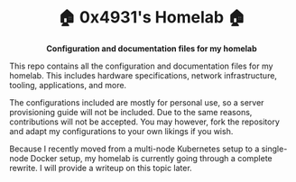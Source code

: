 <h1 align='center'>
  🏠 0x4931's Homelab 🏠
</h1>

<p align='center'>
  <b>
    Configuration and documentation files for my homelab
  </b>
</p>

This repo contains all the configuration and documentation files for my homelab. This includes hardware specifications,
network infrastructure, tooling, applications, and more.

The configurations included are mostly for personal use, so a server provisioning guide will not be included. Due to the
same reasons, contributions will not be accepted. You may however, fork the repository and adapt my configurations to
your own likings if you wish.

Because I recently moved from a multi-node Kubernetes setup to a single-node Docker setup, my homelab is currently going
through a complete rewrite. I will provide a writeup on this topic later.
